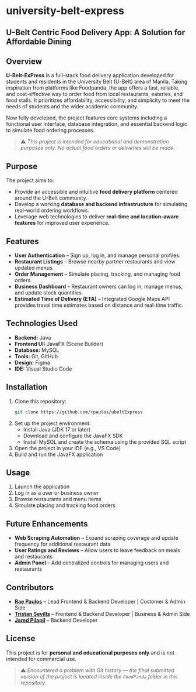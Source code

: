 # university-belt-express  
## U-Belt Centric Food Delivery App: A Solution for Affordable Dining

## Overview  
**U-Belt-ExPress** is a full-stack food delivery application developed for students and residents in the University Belt (U-Belt) area of Manila. Taking inspiration from platforms like Foodpanda, the app offers a fast, reliable, and cost-effective way to order food from local restaurants, eateries, and food stalls. It prioritizes affordability, accessibility, and simplicity to meet the needs of students and the wider academic community.

Now fully developed, the project features core systems including a functional user interface, database integration, and essential backend logic to simulate food ordering processes.

> ⚠️ *This project is intended for educational and demonstration purposes only. No actual food orders or deliveries will be made.*

## Purpose  
The project aims to:
- Provide an accessible and intuitive **food delivery platform** centered around the U-Belt community.
- Develop a working **database and backend infrastructure** for simulating real-world ordering workflows.
- Leverage web technologies to deliver **real-time and location-aware features** for improved user experience.

## Features  
- **User Authentication** – Sign up, log in, and manage personal profiles.  
- **Restaurant Listings** – Browse nearby partner restaurants and view updated menus.  
- **Order Management** – Simulate placing, tracking, and managing food orders.  
- **Business Dashboard** – Restaurant owners can log in, manage menus, and update stock quantities.  
- **Estimated Time of Delivery (ETA)** – Integrated Google Maps API provides travel time estimates based on distance and real-time traffic.  

## Technologies Used  
- **Backend:** Java  
- **Frontend UI:** JavaFX (Scene Builder)  
- **Database:** MySQL  
- **Tools:** Git, GitHub  
- **Design:** Figma  
- **IDE:** Visual Studio Code  

## Installation  
1. Clone this repository:  
   ```sh  
   git clone https://github.com/rpaulos/ubeltExpress  
   ```  
2. Set up the project environment:  
   - Install Java (JDK 17 or later)  
   - Download and configure the JavaFX SDK  
   - Install MySQL and create the schema using the provided SQL script  
3. Open the project in your IDE (e.g., VS Code)  
4. Build and run the JavaFX application  

## Usage  
1. Launch the application  
2. Log in as a user or business owner  
3. Browse restaurants and menu items  
4. Simulate placing and tracking food orders  

## Future Enhancements  
- **Web Scraping Automation** – Expand scraping coverage and update frequency for additional restaurant data  
- **User Ratings and Reviews** – Allow users to leave feedback on meals and restaurants  
- **Admin Panel** – Add centralized controls for managing users and restaurants  

## Contributors  
- **[Rae Paulos](https://github.com/rpaulos)** – Lead Frontend & Backend Developer | Customer & Admin Side  
- **[Tristan Sevilla](https://github.com/Hyakkki)** – Frontend & Backend Developer | Business & Admin Side
- **[Jared Pilapil](https://github.com/RedJared)** – Backend Developer

## License  
This project is for **personal and educational purposes only** and is not intended for commercial use.

> ⚠️ *Encountered a problem with Git history — the final submitted version of the project is located inside the `FoodPanda` folder in this repository.*
